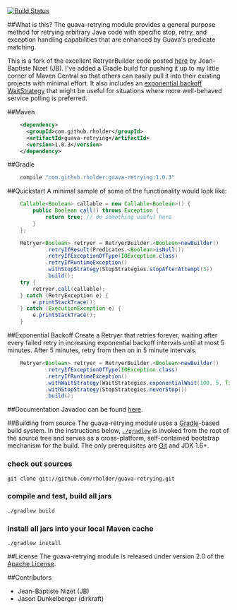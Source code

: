 [![Build Status](https://travis-ci.org/rholder/guava-retrying.png)](https://travis-ci.org/rholder/guava-retrying)

##What is this?
The guava-retrying module provides a general purpose method for retrying arbitrary Java code with specific stop, retry,
and exception handling capabilities that are enhanced by Guava's predicate matching.

This is a fork of the excellent RetryerBuilder code posted [here](http://code.google.com/p/guava-libraries/issues/detail?id=490)
by Jean-Baptiste Nizet (JB).  I've added a Gradle build for pushing it up to my little corner of Maven Central so that
others can easily pull it into their existing projects with minimal effort.  It also includes an
[exponential backoff WaitStrategy](http://rholder.github.com/guava-retrying/com/github/rholder/retry/WaitStrategies.html)
that might be useful for situations where more well-behaved service polling is preferred.

##Maven
```xml
    <dependency>
      <groupId>com.github.rholder</groupId>
      <artifactId>guava-retrying</artifactId>
      <version>1.0.3</version>
    </dependency>
```

##Gradle
```groovy
    compile "com.github.rholder:guava-retrying:1.0.3"
```

##Quickstart
A minimal sample of some of the functionality would look like:

```java
    Callable<Boolean> callable = new Callable<Boolean>() {
        public Boolean call() throws Exception {
            return true; // do something useful here
        }
    };

    Retryer<Boolean> retryer = RetryerBuilder.<Boolean>newBuilder()
            .retryIfResult(Predicates.<Boolean>isNull())
            .retryIfExceptionOfType(IOException.class)
            .retryIfRuntimeException()
            .withStopStrategy(StopStrategies.stopAfterAttempt(3))
            .build();
    try {
        retryer.call(callable);
    } catch (RetryException e) {
        e.printStackTrace();
    } catch (ExecutionException e) {
        e.printStackTrace();
    }
```

##Exponential Backoff
Create a Retryer that retries forever, waiting after every failed retry in increasing exponential backoff intervals
until at most 5 minutes. After 5 minutes, retry from then on in 5 minute intervals.

```java
    Retryer<Boolean> retryer = RetryerBuilder.<Boolean>newBuilder()
            .retryIfExceptionOfType(IOException.class)
            .retryIfRuntimeException()
            .withWaitStrategy(WaitStrategies.exponentialWait(100, 5, TimeUnit.MINUTES))
            .withStopStrategy(StopStrategies.neverStop())
            .build();
```

##Documentation
Javadoc can be found [here](http://rholder.github.com/guava-retrying/).

##Building from source
The guava-retrying module uses a [Gradle](http://gradle.org)-based build system. In the instructions
below, [`./gradlew`](http://vimeo.com/34436402) is invoked from the root of the source tree and serves as
a cross-platform, self-contained bootstrap mechanism for the build. The only
prerequisites are [Git](https://help.github.com/articles/set-up-git) and JDK 1.6+.

### check out sources
`git clone git://github.com/rholder/guava-retrying.git`

### compile and test, build all jars
`./gradlew build`

### install all jars into your local Maven cache
`./gradlew install`

##License
The guava-retrying module is released under version 2.0 of the
[Apache License](http://www.apache.org/licenses/LICENSE-2.0).

##Contributors
* Jean-Baptiste Nizet (JB)
* Jason Dunkelberger (dirkraft)
